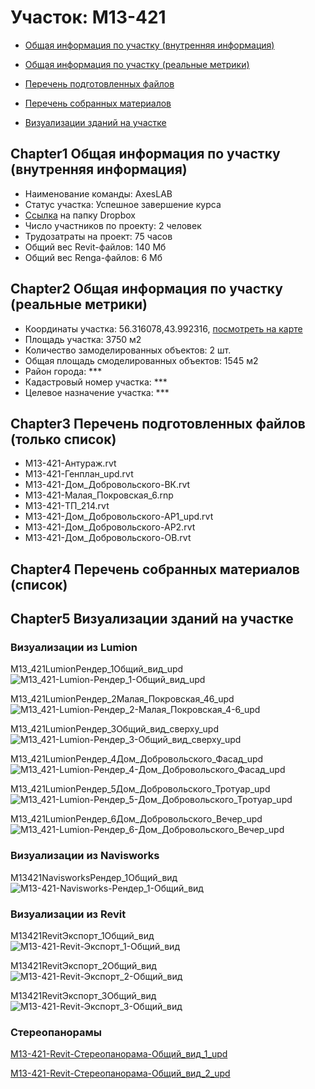 # Участок: M13-421

* [Общая информация по участку (внутренняя информация)](#Chapter1)

* [Общая информация по участку (реальные метрики)](#Chapter2)

* [Перечень подготовленных файлов](#Chapter3)

* [Перечень собранных материалов](#Chapter4)

* [Визуализации зданий на участке](#Chapter5)

## <a id="test">Chapter1</a> Общая информация по участку (внутренняя информация)
+ Наименование команды: AxesLAB
+ Статус участка: Успешное завершение курса
+ [Ссылка](https://www.dropbox.com/sh/wvvgv1nw1iqred9/AACp_WtoYN514FLkRQhmzNi9a/M13_421?dl=0) на папку Dropbox
+ Число участников по проекту: 2 человек
+ Трудозатраты на проект: 75 часов
+ Общий вес Revit-файлов: 140 Мб
+ Общий вес Renga-файлов: 6 Мб
## <a id="test">Chapter2</a> Общая информация по участку (реальные метрики)
+ Координаты участка: 56.316078,43.992316, [посмотреть на карте](https://yandex.ru/maps/47/nizhny-novgorod/?ll=56.316078%2C43.992316&z=19)
+ Площадь участка: 3750 м2
+ Количество замоделированных объектов: 2 шт.
+ Общая площадь смоделированных объектов: 1545 м2
+ Район города: *** 
+ Кадастровый номер участка: *** 
+ Целевое назначение участка: *** 
## <a id="test">Chapter3</a> Перечень подготовленных файлов (только список)
+ M13-421-Антураж.rvt
+ M13-421-Генплан_upd.rvt
+ M13-421-Дом_Добровольского-ВК.rvt
+ M13-421-Малая_Покровская_6.rnp
+ M13-421-ТП_214.rvt
+ М13-421-Дом_Добровольского-АР1_upd.rvt
+ М13-421-Дом_Добровольского-АР2.rvt
+ М13-421-Дом_Добровольского-ОВ.rvt
## <a id="test">Chapter4</a> Перечень собранных материалов (список)
## <a id="test">Chapter5</a> Визуализации зданий на участке
### Визуализации из Lumion
M13_421LumionРендер_1Общий_вид_upd
![M13_421-Lumion-Рендер_1-Общий_вид_upd](/Images/M13_421/M13_421-Lumion-Рендер_1-Общий_вид_upd_Compressed.jpg)

M13_421LumionРендер_2Малая_Покровская_46_upd
![M13_421-Lumion-Рендер_2-Малая_Покровская_4-6_upd](/Images/M13_421/M13_421-Lumion-Рендер_2-Малая_Покровская_4-6_upd_Compressed.jpg)

M13_421LumionРендер_3Общий_вид_сверху_upd
![M13_421-Lumion-Рендер_3-Общий_вид_сверху_upd](/Images/M13_421/M13_421-Lumion-Рендер_3-Общий_вид_сверху_upd_Compressed.jpg)

M13_421LumionРендер_4Дом_Добровольского_Фасад_upd
![M13_421-Lumion-Рендер_4-Дом_Добровольского_Фасад_upd](/Images/M13_421/M13_421-Lumion-Рендер_4-Дом_Добровольского_Фасад_upd_Compressed.jpg)

M13_421LumionРендер_5Дом_Добровольского_Тротуар_upd
![M13_421-Lumion-Рендер_5-Дом_Добровольского_Тротуар_upd](/Images/M13_421/M13_421-Lumion-Рендер_5-Дом_Добровольского_Тротуар_upd_Compressed.jpg)

M13_421LumionРендер_6Дом_Добровольского_Вечер_upd
![M13_421-Lumion-Рендер_6-Дом_Добровольского_Вечер_upd](/Images/M13_421/M13_421-Lumion-Рендер_6-Дом_Добровольского_Вечер_upd_Compressed.jpg)

### Визуализации из Navisworks
M13421NavisworksРендер_1Общий_вид
![M13-421-Navisworks-Рендер_1-Общий_вид](/Images/M13_421/M13-421-Navisworks-Рендер_1-Общий_вид_Compressed.jpg)

### Визуализации из Revit
M13421RevitЭкспорт_1Общий_вид
![M13-421-Revit-Экспорт_1-Общий_вид](/Images/M13_421/M13-421-Revit-Экспорт_1-Общий_вид_Compressed.jpg)

M13421RevitЭкспорт_2Общий_вид
![M13-421-Revit-Экспорт_2-Общий_вид](/Images/M13_421/M13-421-Revit-Экспорт_2-Общий_вид_Compressed.jpg)

M13421RevitЭкспорт_3Общий_вид
![M13-421-Revit-Экспорт_3-Общий_вид](/Images/M13_421/M13-421-Revit-Экспорт_3-Общий_вид_Compressed.jpg)

### Стереопанорамы
[M13-421-Revit-Стереопанорама-Общий_вид_1_upd](https://pano.autodesk.com/pano.html?url=jpgs/f20f5af0-cad4-42c8-8472-0a3ba922e930&version=2)

[M13-421-Revit-Стереопанорама-Общий_вид_2_upd](https://pano.autodesk.com/pano.html?url=jpgs/b90bfeb4-8aff-4045-9f09-5e00fa5f7ca3&version=2)

